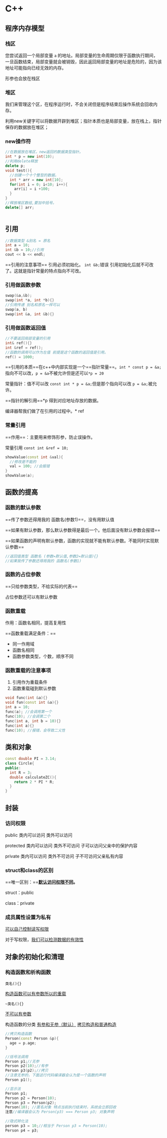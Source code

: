 # C++

## 程序内存模型

### 栈区

您尝试返回一个局部变量 `a` 的地址。局部变量的生命周期仅限于函数执行期间，一旦函数结束，局部变量就会被销毁，因此返回局部变量的地址是危险的，因为该地址可能指向已经无效的内存。

形参也会放在栈区

### 堆区

我们来管理这个区，在程序运行时，不会关闭但是程序结束后操作系统会回收内存。

利用new关键字可以将数据开辟到堆区；指针本质也是局部变量，放在栈上，指针保存的数据放在堆区；

### new操作符

```c++
//在数据放在堆区，new返回的数据类型指针。
int * p = new int(10);
//利用delete释放
delete p;
void test(){
  //创建一个十个整型的数据。
  int * arr = new int[10]; 
  for(int i = 0; i<10; i++){
    arr[i] = i +100;
  }
}
//释放堆区数组,要加中括号。
delete[] arr;
  
```

## 引用
```c++
//数据类型 &别名 = 原名
int a = 10;
int &b = 10;//引用
cout << b << endl;
```
==引用的注意事项==
引用必须初始化。	`int &b;`错误
引用初始化后就不可改了。这就是指针常量的特点指向不可改。

### 引用做函数参数

```c++
swap(&a,&b);
swap(int *a, int *b){}
//引用传递 别名和原名一样可以
swap(a, b)
swap(int &a, int &b){}
```

### 引用做函数返回值

```c++
//不要返回局部变量的引用
int& ref(){}
int &ref = ref();
//函数的调用可以作为左值 前提是这个函数的返回值是引用。
ref() = 1000;
```

==引用的本质==在c++中内部实现是一个==指针常量==。`int * const p = &a;`指向不可以改，`p = &a`不被允许但是还可以`*p = 20`

常量指针：值不可以改 `const int * p = &a;`但是那个指向可以改 `p = &a;`被允许。

==指针的解引用==*p 得到对应地址存放的数据。

编译器帮我们做了在引用的过程中。* ref

### 常量引用

==作用==：主要用来修饰形参，防止误操作。

常量引用 `const int &ref = 10;`

```c++
showValue(const int &val){
  //修改是不能的
  val = 100; //会报错
}
showValue(a);
```

## 函数的提高

### 函数的默认参数

==传了参数还得用我的 函数名(参数1)==，没有用默认值

==如果有默认参数，那么默认参数得是最后一个。他后面没有默认参数会报错==

==如果函数的声明有默认参数，函数的实现就不能有默认参数。不能同时实现默认参数==

```c++
//返回值类型 函数名 (参数=默认值,参数2=默认值){}
//如果我传了参数还得用我的 函数名(参数1)

```

### 函数的占位参数

==只给参数类型，不给实际的代表==

占位参数还可以有默认参数

### 函数重载

作用：函数名相同，提高复用性

==函数重载满足条件：==

- 同一作用域
- 函数名相同
- 函数参数类型，个数，顺序不同

### 函数重载的注意事项

1. 引用作为重载条件
2. 函数重载碰到默认参数

```c++
void func(int &a){}
void fun(const int &a){}
int a = 10;
func(a); //会调用第一个
func(10); //会调第二个
func(int a, int b = 10){}
func(int a){}
func(10); //报错，会导致二义性

```

## 类和对象

```c++
const double PI = 3.14;
class Circle{
public:
  int R = 3;
  double calculateZC(){
    return 2 * PI * R;
  }
}
```

## 封装

### 访问权限

public 类内可以访问	类外可以访问

protected 类内可以访问	类外不可访问	子可以访问父亲中的保护内容

private 类内可以访问	类外不可访问	子不可访问父亲私有内容

### struct和class的区别

==唯一区别：==**<u>默认访问权限不同</u>。**

struct：public

class：private

### 成员属性设置为私有

<u>可以自己控制读写权限</u>

对于写权限，<u>我们可以检测数据的有效性</u>

## 对象的初始化和清理

### 构造函数和析构函数

``类名(){}``

<u>构造函数可以有参数所以的重载</u>

``~类名(){}``

<u>不可以有参数</u>

构造函数的分类 <u>有参和无参（默认）</u>	<u>拷贝构造和普通构造</u>

```c++
//拷贝构造函数
Person(const Person &p){
  age = p.age;
}
```

```c++
//括号法调用
Person p1;//无参
Person p2(10);//有参
Person p3(p2);//拷贝
//注意无参的，下面这行代码编译器会认为是一个函数的声明
Person p1();

//显示法
Person p1;
Person p2 = Person(10);
Person p3 = Person(p2);
Person(10); //匿名对象 特点当前执行结束时，系统会立即回收
注意//编译器会认为 Person(p3) === Person p3; 对象声明
  
//隐式转化法
person p3 = 10;//相当于 Person p3 = Person(10);
Person p4 = p3;
```

